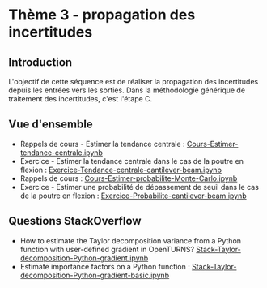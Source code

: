 # Thème 3 - propagation des incertitudes
## Introduction
L'objectif de cette séquence est de réaliser la propagation des incertitudes depuis les entrées vers les sorties. Dans la méthodologie générique de traitement des incertitudes, c'est l'étape C.

## Vue d'ensemble
- Rappels de cours -  Estimer la tendance centrale : [Cours-Estimer-tendance-centrale.ipynb](https://github.com/mbaudin47/otsupgalilee-eleve/blob/Seance1/3-Propagation/Cours-Estimer-tendance-centrale.ipynb)
- Exercice - Estimer la tendance centrale dans le cas de la poutre en flexion : [Exercice-Tendance-centrale-cantilever-beam.ipynb](https://github.com/mbaudin47/otsupgalilee-eleve/blob/Seance1/3-Propagation/Exercice-Tendance-centrale-cantilever-beam.ipynb)
- Rappels de cours : [Cours-Estimer-probabilite-Monte-Carlo.ipynb](https://github.com/mbaudin47/otsupgalilee-eleve/blob/Seance1/3-Propagation/Cours-Estimer-probabilite-Monte-Carlo.ipynb)
- Exercice - Estimer une probabilité de dépassement de seuil dans le cas de la poutre en flexion : [Exercice-Probabilite-cantilever-beam.ipynb](https://github.com/mbaudin47/otsupgalilee-eleve/blob/Seance1/3-Propagation/Exercice-Probabilite-cantilever-beam.ipynb)

## Questions StackOverflow
- How to estimate the Taylor decomposition variance from a Python function with user-defined gradient in OpenTURNS? [Stack-Taylor-decomposition-Python-gradient.ipynb](https://github.com/mbaudin47/otsupgalilee-eleve/blob/Seance1/3-Propagation/Stack-Taylor-decomposition-Python-gradient.ipynb)
- Estimate importance factors on a Python function : [Stack-Taylor-decomposition-Python-gradient-basic.ipynb](https://github.com/mbaudin47/otsupgalilee-eleve/blob/Seance1/3-Propagation/Stack-Taylor-decomposition-Python-gradient-basic.ipynb)
